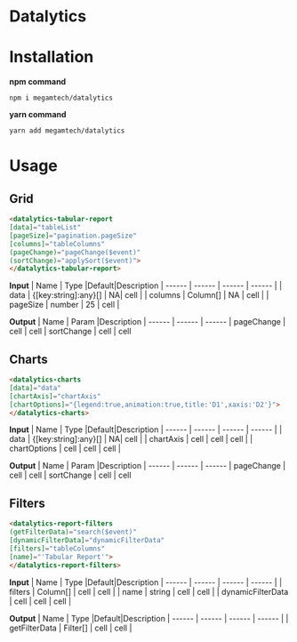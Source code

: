 # Datalytics



# Installation
   **npm command**
```shell
npm i megamtech/datalytics
```
**yarn command**
```shell
yarn add megamtech/datalytics
```
# Usage
## Grid
```html
<datalytics-tabular-report 
[data]="tableList" 
[pageSize]="pagination.pageSize" 
[columns]="tableColumns"
(pageChange)="pageChange($event)" 
(sortChange)="applySort($event)">
</datalytics-tabular-report>
```

**Input**
| Name | Type |Default|Description
| ------ | ------ | ------ | ------ |
| data | {[key:string]:any}[] | NA| cell |
| columns | Column[] | NA | cell |
| pageSize | number | 25 | cell |

**Output**
| Name | Param |Description
| ------ | ------ | ------ 
| pageChange | cell | cell 
| sortChange | cell | cell 


## Charts
```html
<datalytics-charts 
[data]="data" 
[chartAxis]="chartAxis"
[chartOptions]="{legend:true,animation:true,title:'D1',xaxis:'D2'}">
</datalytics-charts>
```

**Input**
| Name | Type |Default|Description
| ------ | ------ | ------ | ------ |
| data | {[key:string]:any}[] | NA| cell |
| chartAxis | cell | cell | cell |
| chartOptions | cell | cell | cell |

**Output**
| Name | Param |Description
| ------ | ------ | ------ 
| pageChange | cell | cell 
| sortChange | cell | cell 


## Filters
```html
<datalytics-report-filters 
(getFilterData)="search($event)" 
[dynamicFilterData]="dynamicFilterData"
[filters]="tableColumns" 
[name]="'Tabular Report'">
</datalytics-report-filters>
```
**Input**
| Name | Type |Default|Description
| ------ | ------ | ------ | ------ |
| filters | Column[] | cell | cell |
| name | string | cell | cell |
| dynamicFilterData | cell | cell | cell |

**Output**
| Name | Type |Default|Description
| ------ | ------ | ------ | ------ |
| getFilterData | Filter[] | cell | cell |


